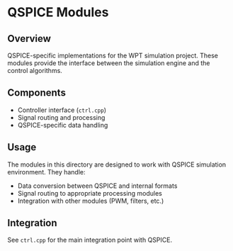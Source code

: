 # QSPICE Modules

## Overview
QSPICE-specific implementations for the WPT simulation project. These modules provide the interface between the simulation engine and the control algorithms.

## Components
- Controller interface (`ctrl.cpp`)
- Signal routing and processing
- QSPICE-specific data handling

## Usage
The modules in this directory are designed to work with QSPICE simulation environment. They handle:
- Data conversion between QSPICE and internal formats
- Signal routing to appropriate processing modules
- Integration with other modules (PWM, filters, etc.)

## Integration
See `ctrl.cpp` for the main integration point with QSPICE.
